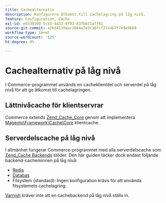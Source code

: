 ```yaml
---
title: Cachealternativ
description: Konfigurera åtkomst till cachelagring på låg nivå.
feature: Configuration, Cache
exl-id: e0330108-5c55-4a33-9f93-63fbb71af761
source-git-commit: a2bd4139aac1044e7e5ca8fcf2114b7f7e9e9b68
workflow-type: tm+mt
source-wordcount: '125'
ht-degree: 0%

---
```


# Cachealternativ på låg nivå

I Commerce-programmet används en cacheklientdel och serverdel på låg nivå för att ge åtkomst till cachelagringen.

## Lättnivåcache för klientservrar

Commerce extends [Zend_Cache_Core](https://framework.zend.com/manual/1.12/en/zend.cache.frontends.html) genom att implementera [Magento\Framework\Cache\Core](https://github.com/magento/magento2/blob/2.4/lib/internal/Magento/Framework/Cache/Core.php) klientcache.

## Serverdelscache på låg nivå

I allmänhet fungerar Commerce-programmet med alla serverdelscache som [Zend_Cache Backends](https://framework.zend.com/manual/1.12/en/zend.cache.backends.html) stöder. Den här guiden täcker dock endast följande backend-cacheminnen på låg nivå:

- [Redis](config-redis.md)
- [Databas](https://developer.adobe.com/commerce/php/development/cache/partial/database-caching/)
- Filsystem (standard): Ingen konfiguration krävs för att använda filsystemets cachelagring.

[Varnish](config-varnish.md) kräver inte att en cachebackend på låg nivå ställs in.
